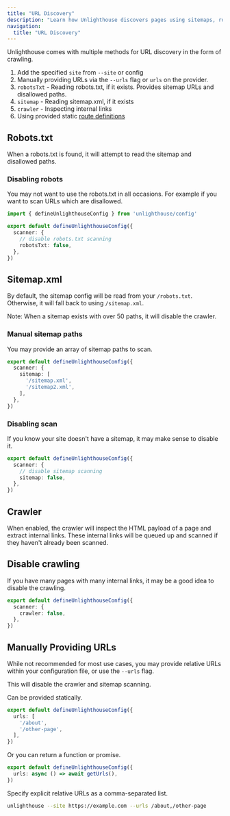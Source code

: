 ```yaml
---
title: "URL Discovery"
description: "Learn how Unlighthouse discovers pages using sitemaps, robots.txt, and internal link crawling."
navigation:
  title: "URL Discovery"
---
```


Unlighthouse comes with multiple methods for URL discovery in the form of crawling.

1. Add the specified `site` from `--site` or config
2. Manually providing URLs via the `--urls` flag or `urls` on the provider.
3. `robotsTxt` - Reading robots.txt, if it exists. Provides sitemap URLs and disallowed paths.
4. `sitemap` - Reading sitemap.xml, if it exists
5. `crawler` - Inspecting internal links
6. Using provided static [route definitions](/api/glossary/#route-definition)

## Robots.txt

When a robots.txt is found, it will attempt to read the sitemap and disallowed paths.

### Disabling robots

You may not want to use the robots.txt in all occasions. For example if you want to scan
URLs which are disallowed.

```ts
import { defineUnlighthouseConfig } from 'unlighthouse/config'

export default defineUnlighthouseConfig({
  scanner: {
    // disable robots.txt scanning
    robotsTxt: false,
  },
})
```

## Sitemap.xml

By default, the sitemap config will be read from your `/robots.txt`. Otherwise, it will fall back to using `/sitemap.xml`.

Note: When a sitemap exists with over 50 paths, it will disable the crawler.

### Manual sitemap paths

You may provide an array of sitemap paths to scan.

```ts
export default defineUnlighthouseConfig({
  scanner: {
    sitemap: [
      '/sitemap.xml',
      '/sitemap2.xml',
    ],
  },
})
```

### Disabling scan

If you know your site doesn't have a sitemap, it may make sense to disable it.

```ts
export default defineUnlighthouseConfig({
  scanner: {
    // disable sitemap scanning
    sitemap: false,
  },
})
```

## Crawler

When enabled, the crawler will inspect the HTML payload of a page and extract internal links.
These internal links will be queued up and scanned if they haven't already been scanned.

## Disable crawling

If you have many pages with many internal links, it may be a good idea to disable the crawling.

```ts
export default defineUnlighthouseConfig({
  scanner: {
    crawler: false,
  },
})
```

## Manually Providing URLs

While not recommended for most use cases, you may provide relative URLs within your configuration file, or use the `--urls` flag.

This will disable the crawler and sitemap scanning.

Can be provided statically.

```ts
export default defineUnlighthouseConfig({
  urls: [
    '/about',
    '/other-page',
  ],
})
```

Or you can return a function or promise.

```ts
export default defineUnlighthouseConfig({
  urls: async () => await getUrls(),
})
```

Specify explicit relative URLs as a comma-separated list.

```bash
unlighthouse --site https://example.com --urls /about,/other-page
```
